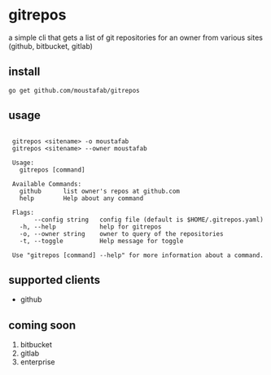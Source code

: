 # gitrepos

a simple cli that gets a list of git repositories for an owner from various sites (github, bitbucket, gitlab)

## install

`go get github.com/moustafab/gitrepos`

## usage

```For example:
 
 gitrepos <sitename> -o moustafab
 gitrepos <sitename> --owner moustafab
 
 Usage:
   gitrepos [command]
 
 Available Commands:
   github      list owner's repos at github.com
   help        Help about any command
 
 Flags:
       --config string   config file (default is $HOME/.gitrepos.yaml)
   -h, --help            help for gitrepos
   -o, --owner string    owner to query of the repositories
   -t, --toggle          Help message for toggle
 
 Use "gitrepos [command] --help" for more information about a command.
 ```
 
## supported clients
 
* github
 
## coming soon

1. bitbucket
2. gitlab
3. enterprise


